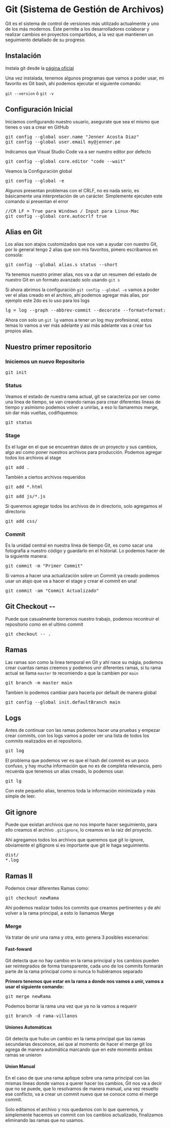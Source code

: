 # Git (Sistema de Gestión de Archivos)

Git es el sistema de control de versiones más utilizado actualmente y uno de los más modernos. Éste permite a los desarrolladores colaborar y realizar cambios en proyectos compartidos, a la vez que mantienen un seguimiento detallado de su progreso.

## Instalación

Instala git desde la [página oficial](https://git-scm.com/)

Una vez instalada, tenemos algunos programas que vamos a poder usar, mi favorito es Git bash, ahí podemos ejecutar el siguiente comando:

<code>git --version</code> ó <code>git -v</code>

## Configuración Inicial

Iniciamos configurando nuestro usuario, asegurate que sea el mismo que tienes o vas a crear en GitHub

<pre>
git config --global user.name "Jenner Acosta Diaz"
git config --global user.email my@jenner.pe
</pre>

Indicamos que Visual Studio Code va a ser nuestro editor por defecto

<pre>git config --global core.editor "code --wait"</pre>

Veamos la Configuración global

<pre>git config --global -e</pre>

Algunos presentan problemas con el CRLF, no es nada serio, es básicamente una interpretación de un carácter. Simplemente ejecuten este comando si presentan el error

<pre>
//CR LF = True para Windows / Input para Linux-Mac
git config --global core.autocrlf true
</pre>

## Alias en Git

Los alias son atajos customizados que nos van a ayudar con nuestro Git, por lo general tengo 2 alias que son mis favoritos, pimero escribamos en consola:

<pre>
git config --global alias.s status --short
</pre>

Ya tenemos nuestro primer alias, nos va a dar un resumen del estado de nuestro Git en un formato avanzado solo usando <code>git s</code>

Si ahora abrimos la configuración <code>git config --global -e</code> vamos a poder ver el alias creado en el archivo, ahí podemos agregar más alias, por ejemplo este 2do es lo uso para los logs

<pre>
lg = log --graph --abbrev-commit --decorate --format=format:'%C(bold blue)%h%C(reset) - %C(bold green)(%ar)%C(reset) %C(white)%s%C(reset) %C(dim white)- %an%C(reset)%C(bold yellow)%d%C(reset)' --all
</pre>

Ahora con solo un <code>git lg</code> vamos a tener un log muy profesional, estos temas lo vamos a ver más adelante y así más adelante vas a crear tus propios alias.

## Nuestro primer repositorio

### Iniciemos un nuevo Repositorio

<pre>git init</pre>

### Status

Veamos el estado de nuestra rama actual, git se caracteriza por ser como una linea de tiempo, se van creando ramas para crear diferentes lineas de tiempo y asímismo podemos volver a unirlas, a eso lo llamaremos merge, sin dar más vueltas, codifiquemos:

<pre>git status</pre>

### Stage

Es el lugar en el que se encuentran datos de un proyecto y sus cambios, algo así como poner nuestros archivos para producción.
Podemos agregar todos los archivos al stage

<pre>git add .</pre>

También a ciertos archivos requeridos

<pre>git add *.html</pre>
<pre>git add js/*.js</pre>

Si queremos agregar todos los archivos de in directorio, solo agregamos el directorio

<pre>git add css/</pre>

### Commit

Es la unidad central en nuestra línea de tiempo Git, es como sacar una fotografía a nuestro código y guardarlo en el historial. Lo podemos hacer de la siguiente manera:

<pre>git commit -m "Primer Commit"</pre>

Si vamos a hacer una actualización sobre un Commit ya creado podemos usar un atajo que va a hacer el stage y crear el commit en una!

<pre>git commit -am "Commit Actualizado"</pre>

## Git Checkout --

Puede que casualmente borremos nuestro trabajo, podemos recontruir el repositorio como en el ultimo commit

<pre>git checkout -- .</pre>

## Ramas

Las ramas son como la linea temporal en Git y ahí nace su mágia, podemos crear cuantas ramas creemos y podemos unir diferentes ramas, si tu rama actual se llama <code>master</code> te recomiendo a que la cambien por <code>main</code>

<pre>git branch -m master main</pre>

Tambien lo podemos cambiar para hacerla por default de manera global

<pre>git config --global init.defaultBranch main</pre>

## Logs

Antes de continuar con las ramas podemos hacer una pruebas y empezar crear commits, con los logs vamos a poder ver una lista de todos los commits realizados en el repositorio.

<pre>git log</pre>

El problema que podemos ver es que el hash del commit es un poco confuso, y hay mucha información que no es de completa relevancia, pero recuerda que tenemos un alias creado, lo podemos usar.

<pre>git lg</pre>

Con este pequeño alias, tenemos toda la información minimizada y más simple de leer.

## Git ignore

Puede que existan archivos que no nos importe hacer seguimiento, para ello creamos el archivo <code>.gitignore</code>, lo creamos en la raiz del proyecto.

Ahí agregamos todos los archivos que queremos que git lo ignore, obviamente el gitignore si es importante que git le haga seguimiento.

<pre>
dist/
*.log
</pre>

## Ramas II

Podemos crear diferentes Ramas como:

<pre>git checkout newRama</pre>

Ahí podemos realizar todos los commits que creamos pertinentes y de ahí volver a la rama principal, a esto lo llamamos Merge

### Merge

Va tratar de unir una rama y otra, esto genera 3 posibles escenarios:

#### Fast-foward

Git detecta que no hay cambio en la rama principal y los cambios pueden ser reintegrados de forma transparente, cada uno de los commits formarán parte de la rama principal como si nunca lo hubiéramos separado

**Primero tenemos que estar en la rama a donde nos vamos a unir, vamos a usar el siguiente comando:**

<pre>
git merge newRama
</pre>

Podemos borrar la rama una vez que ya no la vamos a requerir

<pre>git branch -d rama-villanos</pre>

#### Uniones Automáticas

Git detecta que hubo un cambio en la rama principal que las ramas secundarias desconoce, así que al momento de hacer el merge git los agrega de manera automática marcando que en este momento ambas ramas se unieron

#### Union Manual

En el caso de que una rama aplique sobre una rama principal con las mismas líneas donde vamos a querer hacer los cambios, Git nos va a decir que no se puede, que lo resolvamos de manera manual, una vez resuelto ese conflicto, va a crear un commit nuevo que se conoce como el merge commit.

Solo editamos el archivo y nos quedamos con lo que queremos, y simplemente hacemos un commit con los cambios actualizado, finalizamos eliminando las ramas que no usamos.
